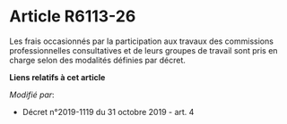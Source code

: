 # Article R6113-26

Les frais occasionnés par la participation aux travaux des commissions professionnelles consultatives et de leurs groupes de
travail sont pris en charge selon des modalités définies par décret.

**Liens relatifs à cet article**

_Modifié par_:

  - Décret n°2019-1119 du 31 octobre 2019 - art. 4
